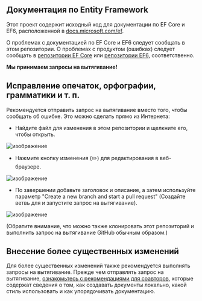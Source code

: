 ## <a name="entity-framework-docs"></a>Документация по Entity Framework

Этот проект содержит исходный код для документации по EF Core и EF6, расположенной в [docs.microsoft.com/ef](https://docs.microsoft.com/ef/). 

О проблемах с документацией по EF Core и EF6 следует сообщать в этом репозитории. О проблемах с продуктом (ошибках) следует сообщать в [репозитории EF Core](https://github.com/dotnet/efcore) или [репозитории EF6](https://github.com/dotnet/ef6), соответственно.

**Мы принимаем запросы на вытягивание!**

## <a name="fixing-typosspellinggrammaretc"></a>Исправление опечаток, орфографии, грамматики и т. п.

Рекомендуется отправить запрос на вытягивание вместо того, чтобы сообщать об ошибке. Это можно сделать прямо из Интернета:

* Найдите файл для изменения в этом репозитории и щелкните его, чтобы открыть.

![изображение](https://user-images.githubusercontent.com/1430078/64454137-10199400-d09f-11e9-9d1a-b7fdca2c518e.png)

* Нажмите кнопку изменения (✏️) для редактирования в веб-браузере.

![изображение](https://user-images.githubusercontent.com/1430078/64454321-85856480-d09f-11e9-85a6-1c93bc6611e2.png)

* По завершении добавьте заголовок и описание, а затем используйте параметр "Create a new branch and start a pull request" (Создайте ветвь для и запустите запрос на вытягивание).

![изображение](https://user-images.githubusercontent.com/1430078/64454455-dac17600-d09f-11e9-922b-0346117011f5.png)

(Обратите внимание, что можно также клонировать этот репозиторий и выполнить запрос на вытягивание GitHub обычным образом.)

## <a name="making-more-substantial-changes"></a>Внесение более существенных изменений

Для более существенных изменений также рекомендуется выполнять запросы на вытягивание. Прежде чем отправлять запрос на вытягивание, [ознакомьтесь с рекомендациями для соавторов](CONTRIBUTING.md), которые содержат сведения о том, как создавать документы локально, какой стиль использовать и как упорядочивать документацию.
